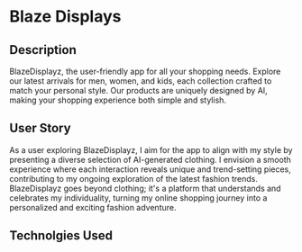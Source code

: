# Blaze Displays

## Description 
      
BlazeDisplayz, the user-friendly app for all your shopping needs. Explore our latest arrivals for men, women, and kids, each collection crafted to match your personal style. Our products are uniquely designed by AI, making your shopping experience both simple and stylish.

## User Story

As a user exploring BlazeDisplayz, I aim for the app to align with my style by presenting a diverse selection of AI-generated clothing. I envision a smooth experience where each interaction reveals unique and trend-setting pieces, contributing to my ongoing exploration of the latest fashion trends. BlazeDisplayz goes beyond clothing; it's a platform that understands and celebrates my individuality, turning my online shopping journey into a personalized and exciting fashion adventure.

## Technolgies Used